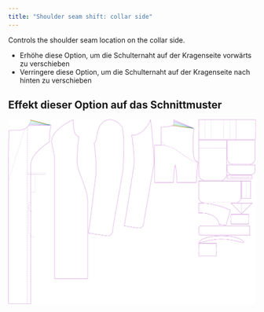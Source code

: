 ```yaml
---
title: "Shoulder seam shift: collar side"
---
```



Controls the shoulder seam location on the collar side.

- Erhöhe diese Option, um die Schulternaht auf der Kragenseite vorwärts zu verschieben
- Verringere diese Option, um die Schulternaht auf der Kragenseite nach hinten zu verschieben

## Effekt dieser Option auf das Schnittmuster

![This image shows the effect of this option by superimposing several variants that have a different value for this option](carlita_s3collar_sample.svg "Effect of this option on the pattern")
